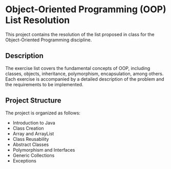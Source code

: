 # Object-Oriented Programming (OOP) List Resolution

This project contains the resolution of the list proposed in class for the Object-Oriented Programming discipline.

## Description

The exercise list covers the fundamental concepts of OOP, including classes, objects, inheritance, polymorphism, encapsulation, among others. Each exercise is accompanied by a detailed description of the problem and the requirements to be implemented.

## Project Structure

The project is organized as follows:

- Introduction to Java
- Class Creation
- Array and ArrayList
- Class Reusability
- Abstract Classes
- Polymorphism and Interfaces
- Generic Collections
- Exceptions
